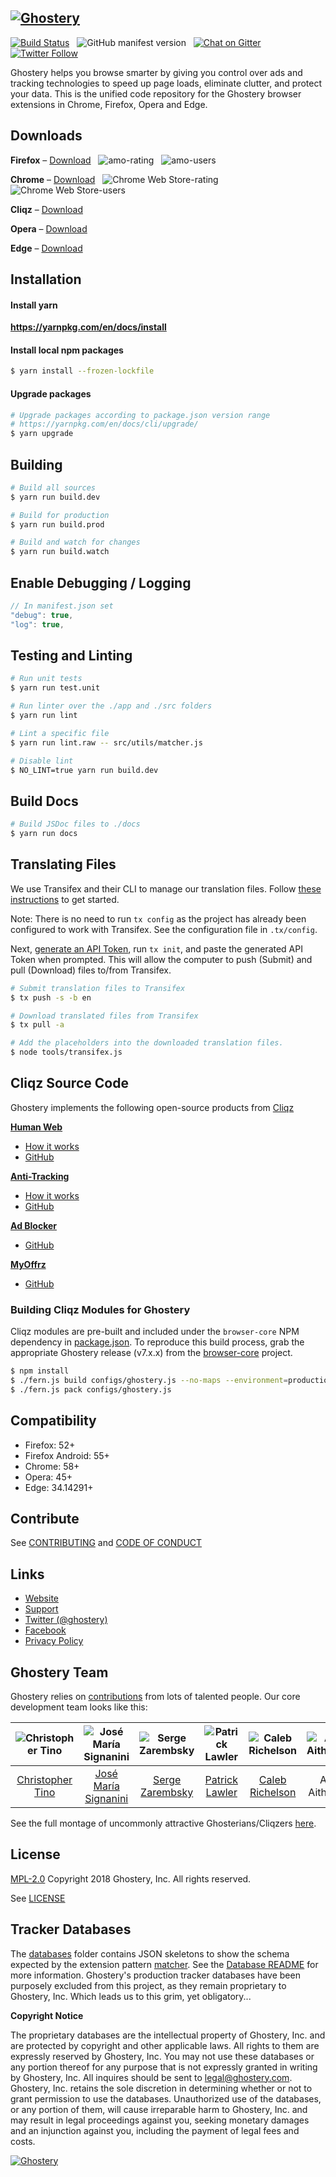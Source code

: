 [![Ghostery](https://www.ghostery.com/wp-content/themes/ghostery/images/ghostery_logo_black.svg)](https://www.ghostery.com)
---

[![Build Status](https://travis-ci.org/ghostery/ghostery-extension.svg?branch=master)](https://travis-ci.org/ghostery/ghostery-extension) &nbsp; ![GitHub manifest version](https://img.shields.io/github/manifest-json/v/ghostery/ghostery-extension.svg?style=flat-square) &nbsp; [![Chat on Gitter](https://img.shields.io/gitter/room/ghostery/ghostery-expenstion.svg?style=flat-square)](https://gitter.im/ghostery/ghostery-extension) &nbsp; [![Twitter Follow](https://img.shields.io/twitter/follow/ghostery.svg?style=social&maxAge=3600)](https://twitter.com/ghostery)

Ghostery helps you browse smarter by giving you control over ads and tracking technologies to speed up page loads, eliminate clutter, and protect your data. This is the unified code repository for the Ghostery browser extensions in Chrome, Firefox, Opera and Edge.

## Downloads
**Firefox** &ndash; [Download](https://addons.mozilla.org/en-US/firefox/addon/ghostery/) &nbsp; ![amo-rating](https://img.shields.io/amo/rating/ghostery.svg?style=flat-square) &nbsp; ![amo-users](https://img.shields.io/amo/users/ghostery.svg?style=flat-square)

**Chrome** &ndash; [Download](https://chrome.google.com/webstore/detail/ghostery-%E2%80%93-privacy-ad-blo/mlomiejdfkolichcflejclcbmpeaniij) &nbsp; ![Chrome Web Store-rating](https://img.shields.io/chrome-web-store/rating/mlomiejdfkolichcflejclcbmpeaniij.svg?style=flat-square) &nbsp; ![Chrome Web Store-users](https://img.shields.io/chrome-web-store/d/mlomiejdfkolichcflejclcbmpeaniij.svg?style=flat-square&label=users)

**Cliqz** &ndash; [Download](https://s3.amazonaws.com/cdncliqz/update/browser/firefox%40ghostery.com/latest.xpi)

**Opera** &ndash; [Download](https://addons.opera.com/en/extensions/details/ghostery/)

**Edge** &ndash; [Download](https://www.microsoft.com/en-us/store/p/ghostery/9nblggh52ngz)

## Installation

#### Install yarn
**https://yarnpkg.com/en/docs/install**

#### Install local npm packages
```sh
$ yarn install --frozen-lockfile
```

#### Upgrade packages
```sh
# Upgrade packages according to package.json version range
# https://yarnpkg.com/en/docs/cli/upgrade/
$ yarn upgrade
```

## Building
```sh
# Build all sources
$ yarn run build.dev
```

```sh
# Build for production
$ yarn run build.prod
```

```sh
# Build and watch for changes
$ yarn run build.watch
```

## Enable Debugging / Logging
```javascript
// In manifest.json set
"debug": true,
"log": true,
```

## Testing and Linting
```sh
# Run unit tests
$ yarn run test.unit
```

```sh
# Run linter over the ./app and ./src folders
$ yarn run lint
```

```sh
# Lint a specific file
$ yarn run lint.raw -- src/utils/matcher.js
```

```sh
# Disable lint
$ NO_LINT=true yarn run build.dev
```

## Build Docs
```sh
# Build JSDoc files to ./docs
$ yarn run docs
```

## Translating Files
We use Transifex and their CLI to manage our translation files. Follow
[these instructions](https://docs.transifex.com/client/installing-the-client)
to get started.

Note: There is no need to run `tx config` as the project has already been
configured to work with Transifex. See the configuration file in `.tx/config`.

Next, [generate an API Token](https://www.transifex.com/user/settings/api/),
run `tx init`, and paste the generated API Token when prompted.  This will
allow the computer to push (Submit) and pull (Download) files to/from Transifex.

```sh
# Submit translation files to Transifex
$ tx push -s -b en
```

```sh
# Download translated files from Transifex
$ tx pull -a
```

```sh
# Add the placeholders into the downloaded translation files.
$ node tools/transifex.js
```

## Cliqz Source Code
Ghostery implements the following open-source products from [Cliqz](https://cliqz.com/en/)

[**Human Web**](https://cliqz.com/en/whycliqz/human-web)
+ [How it works](https://cliqz.com/en/magazine/techblog-human-web-reliably-removes-uids)
+ [GitHub](https://github.com/cliqz-oss/browser-core/blob/master/modules/human-web/)

[**Anti-Tracking**](https://cliqz.com/en/whycliqz/anti-tracking)
+ [How it works](https://cliqz.com/en/magazine/how-we-at-cliqz-protect-users-from-web-tracking)
+ [GitHub](https://github.com/cliqz-oss/browser-core/blob/master/modules/antitracking)

[**Ad Blocker**](https://cliqz.com/en/whycliqz/adblocking)
+ [GitHub](https://github.com/cliqz-oss/adblocker)

[**MyOffrz**](https://cliqz.com/en/cliqz-angebote)
+ [GitHub](https://github.com/cliqz-oss/browser-core/blob/master/modules/offers-v2)

### Building Cliqz Modules for Ghostery
Cliqz modules are pre-built and included under the `browser-core` NPM dependency in [package.json](package.json). To reproduce this build process, grab the appropriate Ghostery release (v7.x.x) from the [browser-core](https://github.com/cliqz-oss/browser-core/releases) project.

```sh
$ npm install
$ ./fern.js build configs/ghostery.js --no-maps --environment=production
$ ./fern.js pack configs/ghostery.js
```

## Compatibility

+ Firefox: 52+
+ Firefox Android: 55+
+ Chrome: 58+
+ Opera: 45+
+ Edge: 34.14291+

## Contribute

See [CONTRIBUTING](CONTRIBUTING.md) and [CODE OF CONDUCT](CODE-OF-CONDUCT.md)

## Links
+ [Website](https://ghostery.com/)
+ [Support](https://ghostery.zendesk.com/)
+ [Twitter (@ghostery)](https://twitter.com/ghostery)
+ [Facebook](https://www.facebook.com/ghostery)
+ [Privacy Policy](https://www.ghostery.com/about-ghostery/browser-extension-privacy-policy/)

## Ghostery Team
Ghostery relies on [contributions](https://github.com/ghostery/ghostery-extension/graphs/contributors) from lots of talented people. Our core development team looks like this:

![Christopher Tino](https://avatars3.githubusercontent.com/u/4699516?s=460&v=4) | ![José María Signanini](https://static.cliqz.com/wp-content/uploads/2017/08/jose.jpg) | ![Serge Zarembsky](https://static.cliqz.com/wp-content/uploads/2017/08/serge.jpg) | ![Patrick Lawler](https://static.cliqz.com/wp-content/uploads/2017/08/patrick.jpg) | ![Caleb Richelson](https://avatars0.githubusercontent.com/u/1928870?s=400&v=4) | ![Aziz Aithsaine](https://static.cliqz.com/wp-content/uploads/2017/08/aziz.jpg)
:---:|:---:|:---:|:---:|:---:|:---:
[Christopher Tino](http://github.com/christophertino) | [José María Signanini](https://github.com/jsignanini) | [Serge Zarembsky](https://github.com/zarembsky) | [Patrick Lawler](https://github.com/trickpattyFH20) | [Caleb Richelson](https://github.com/IAmThePan) | Aziz Aithsaine

See the full montage of uncommonly attractive Ghosterians/Cliqzers [here](https://www.cliqz.com/about/team).

## License
[MPL-2.0](https://www.mozilla.org/en-US/MPL/2.0/) Copyright 2018 Ghostery, Inc. All rights reserved.

See [LICENSE](LICENSE)

## Tracker Databases
The [databases](/databases) folder contains JSON skeletons to show the schema expected by the extension pattern [matcher](/src/utils/matcher.js). See the [Database README](/databases/README.md) for more information.
Ghostery's production tracker databases have been purposely excluded from this project, as they remain proprietary to Ghostery, Inc. Which leads us to this grim, yet obligatory...

**Copyright Notice**

The proprietary databases are the intellectual property of Ghostery, Inc. and are protected by copyright and other applicable laws. All rights to them are expressly reserved by Ghostery, Inc. You may not use these databases or any portion thereof for any purpose that is not expressly granted in writing by Ghostery, Inc. All inquires should be sent to [legal@ghostery.com](legal@ghostery.com).  Ghostery, Inc. retains the sole discretion in determining whether or not to grant permission to use the databases. Unauthorized use of the databases, or any portion of them, will cause irreparable harm to Ghostery, Inc. and may result in legal proceedings against you, seeking monetary damages and an injunction against you, including the payment of legal fees and costs.

[![Ghostery](https://www.ghostery.com/wp-content/themes/ghostery/images/github/ghosty_coder.jpg)](https://www.ghostery.com)
